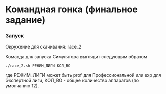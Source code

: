 Командная гонка (финальное задание)
================

### Запуск

Окружение для скачивания: race_2

Команда для запуска Симулятора выглядит следующим образом

```
./race_2.sh РЕЖИМ_ЛИГИ КОЛ_ВО
```

где РЕЖИМ_ЛИГИ может быть prof для Профессиональной или exp для Экспертной лиги,
КОЛ_ВО - общее количество аппаратов (по умолчанию 12).
